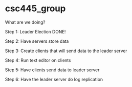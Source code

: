 # csc445_group

What are we doing?


Step 1: Leader Election   DONE!

Step 2: Have servers store data

Step 3: Create clients that will send data to the leader server

Step 4: Run text editor on clients

Step 5: Have clients send data to leader server

Step 6: Have the leader server do log replication

